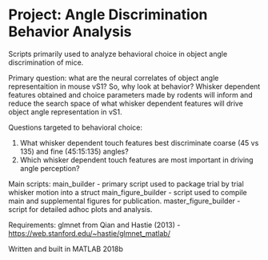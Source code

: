 # Project: Angle Discrimination Behavior Analysis

Scripts primarily used to analyze behavioral choice in object angle discrimination of mice. 

Primary question: what are the neural correlates of object angle representaition in mouse vS1? So, why look at behavior? 
Whisker dependent features obtained and choice parameters made by rodents will inform and reduce the search space of what whisker dependent features will drive object angle representation in vS1.

Questions targeted to behavioral choice:
1) What whisker dependent touch features best discriminate coarse (45 vs 135) and fine (45:15:135) angles? 
2) Which whisker dependent touch features are most important in driving angle perception? 

Main scripts: 
main_builder - primary script used to package trial by trial whisker motion into a struct 
main_figure_builder - script used to compile main and supplemental figures for publication. 
master_figure_builder - script for detailed adhoc plots and analysis. 

Requirements:
glmnet from Qian and Hastie (2013) - https://web.stanford.edu/~hastie/glmnet_matlab/


Written and built in MATLAB 2018b
